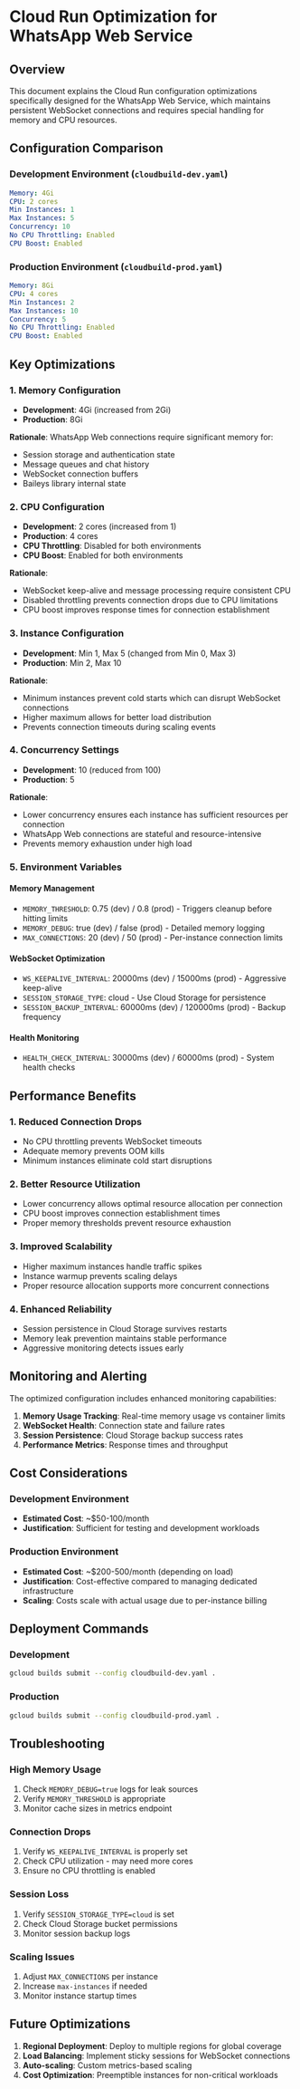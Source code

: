 # Cloud Run Optimization for WhatsApp Web Service

## Overview

This document explains the Cloud Run configuration optimizations specifically designed for the WhatsApp Web Service, which maintains persistent WebSocket connections and requires special handling for memory and CPU resources.

## Configuration Comparison

### Development Environment (`cloudbuild-dev.yaml`)

```yaml
Memory: 4Gi
CPU: 2 cores
Min Instances: 1
Max Instances: 5
Concurrency: 10
No CPU Throttling: Enabled
CPU Boost: Enabled
```

### Production Environment (`cloudbuild-prod.yaml`)

```yaml
Memory: 8Gi
CPU: 4 cores
Min Instances: 2
Max Instances: 10
Concurrency: 5
No CPU Throttling: Enabled
CPU Boost: Enabled
```

## Key Optimizations

### 1. Memory Configuration

- **Development**: 4Gi (increased from 2Gi)
- **Production**: 8Gi

**Rationale**: WhatsApp Web connections require significant memory for:

- Session storage and authentication state
- Message queues and chat history
- WebSocket connection buffers
- Baileys library internal state

### 2. CPU Configuration

- **Development**: 2 cores (increased from 1)
- **Production**: 4 cores
- **CPU Throttling**: Disabled for both environments
- **CPU Boost**: Enabled for both environments

**Rationale**:

- WebSocket keep-alive and message processing require consistent CPU
- Disabled throttling prevents connection drops due to CPU limitations
- CPU boost improves response times for connection establishment

### 3. Instance Configuration

- **Development**: Min 1, Max 5 (changed from Min 0, Max 3)
- **Production**: Min 2, Max 10

**Rationale**:

- Minimum instances prevent cold starts which can disrupt WebSocket connections
- Higher maximum allows for better load distribution
- Prevents connection timeouts during scaling events

### 4. Concurrency Settings

- **Development**: 10 (reduced from 100)
- **Production**: 5

**Rationale**:

- Lower concurrency ensures each instance has sufficient resources per connection
- WhatsApp Web connections are stateful and resource-intensive
- Prevents memory exhaustion under high load

### 5. Environment Variables

#### Memory Management

- `MEMORY_THRESHOLD`: 0.75 (dev) / 0.8 (prod) - Triggers cleanup before hitting limits
- `MEMORY_DEBUG`: true (dev) / false (prod) - Detailed memory logging
- `MAX_CONNECTIONS`: 20 (dev) / 50 (prod) - Per-instance connection limits

#### WebSocket Optimization

- `WS_KEEPALIVE_INTERVAL`: 20000ms (dev) / 15000ms (prod) - Aggressive keep-alive
- `SESSION_STORAGE_TYPE`: cloud - Use Cloud Storage for persistence
- `SESSION_BACKUP_INTERVAL`: 60000ms (dev) / 120000ms (prod) - Backup frequency

#### Health Monitoring

- `HEALTH_CHECK_INTERVAL`: 30000ms (dev) / 60000ms (prod) - System health checks

## Performance Benefits

### 1. Reduced Connection Drops

- No CPU throttling prevents WebSocket timeouts
- Adequate memory prevents OOM kills
- Minimum instances eliminate cold start disruptions

### 2. Better Resource Utilization

- Lower concurrency allows optimal resource allocation per connection
- CPU boost improves connection establishment times
- Proper memory thresholds prevent resource exhaustion

### 3. Improved Scalability

- Higher maximum instances handle traffic spikes
- Instance warmup prevents scaling delays
- Proper resource allocation supports more concurrent connections

### 4. Enhanced Reliability

- Session persistence in Cloud Storage survives restarts
- Memory leak prevention maintains stable performance
- Aggressive monitoring detects issues early

## Monitoring and Alerting

The optimized configuration includes enhanced monitoring capabilities:

1. **Memory Usage Tracking**: Real-time memory usage vs container limits
2. **WebSocket Health**: Connection state and failure rates
3. **Session Persistence**: Cloud Storage backup success rates
4. **Performance Metrics**: Response times and throughput

## Cost Considerations

### Development Environment

- **Estimated Cost**: ~$50-100/month
- **Justification**: Sufficient for testing and development workloads

### Production Environment

- **Estimated Cost**: ~$200-500/month (depending on load)
- **Justification**: Cost-effective compared to managing dedicated infrastructure
- **Scaling**: Costs scale with actual usage due to per-instance billing

## Deployment Commands

### Development

```bash
gcloud builds submit --config cloudbuild-dev.yaml .
```

### Production

```bash
gcloud builds submit --config cloudbuild-prod.yaml .
```

## Troubleshooting

### High Memory Usage

1. Check `MEMORY_DEBUG=true` logs for leak sources
2. Verify `MEMORY_THRESHOLD` is appropriate
3. Monitor cache sizes in metrics endpoint

### Connection Drops

1. Verify `WS_KEEPALIVE_INTERVAL` is properly set
2. Check CPU utilization - may need more cores
3. Ensure no CPU throttling is enabled

### Session Loss

1. Verify `SESSION_STORAGE_TYPE=cloud` is set
2. Check Cloud Storage bucket permissions
3. Monitor session backup logs

### Scaling Issues

1. Adjust `MAX_CONNECTIONS` per instance
2. Increase `max-instances` if needed
3. Monitor instance startup times

## Future Optimizations

1. **Regional Deployment**: Deploy to multiple regions for global coverage
2. **Load Balancing**: Implement sticky sessions for WebSocket connections
3. **Auto-scaling**: Custom metrics-based scaling
4. **Cost Optimization**: Preemptible instances for non-critical workloads
